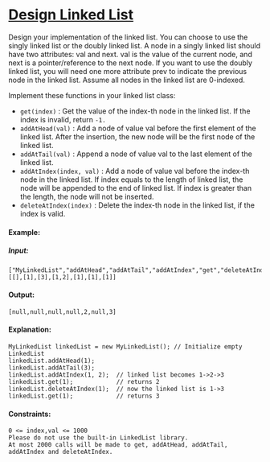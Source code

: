 # [Design Linked List](./solution.cpp)
Design your implementation of the linked list. You can choose to use the singly linked list or the doubly linked list. A node in a singly linked list should have two attributes: val and next. val is the value of the current node, and next is a pointer/reference to the next node. If you want to use the doubly linked list, you will need one more attribute prev to indicate the previous node in the linked list. Assume all nodes in the linked list are 0-indexed.

Implement these functions in your linked list class:

- `get(index)` : Get the value of the index-th node in the linked list. If the index is invalid, return `-1.`
- `addAtHead(val)` : Add a node of value val before the first element of the linked list. After the insertion, the new node will be the first node of the linked list.
- `addAtTail(val)` : Append a node of value val to the last element of the linked list.
- `addAtIndex(index, val)` : Add a node of value val before the index-th node in the linked list. If index equals to the length of linked list, the node will be appended to the end of linked list. If index is greater than the length, the node will not be inserted.
- `deleteAtIndex(index)` : Delete the index-th node in the linked list, if the index is valid.
 

#### Example:

##### Input: 
```
["MyLinkedList","addAtHead","addAtTail","addAtIndex","get","deleteAtIndex","get"]
[[],[1],[3],[1,2],[1],[1],[1]]
```
#### Output:  
`[null,null,null,null,2,null,3]`

#### Explanation:
```
MyLinkedList linkedList = new MyLinkedList(); // Initialize empty LinkedList
linkedList.addAtHead(1);
linkedList.addAtTail(3);
linkedList.addAtIndex(1, 2);  // linked list becomes 1->2->3
linkedList.get(1);            // returns 2
linkedList.deleteAtIndex(1);  // now the linked list is 1->3
linkedList.get(1);            // returns 3
```

#### Constraints:
```
0 <= index,val <= 1000
Please do not use the built-in LinkedList library.
At most 2000 calls will be made to get, addAtHead, addAtTail,  addAtIndex and deleteAtIndex.
```

